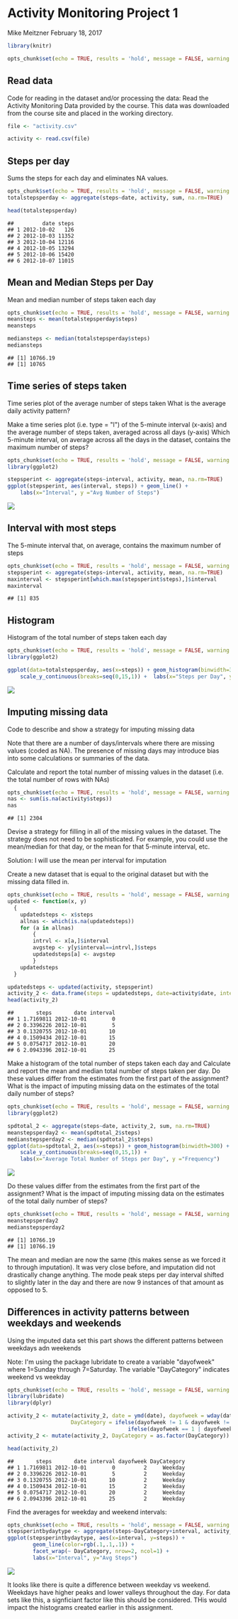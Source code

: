 Activity Monitoring Project 1
================
Mike Meitzner
February 18, 2017

``` r
library(knitr)

opts_chunk$set(echo = TRUE, results = 'hold', message = FALSE, warning = FALSE)
```

Read data
---------

Code for reading in the dataset and/or processing the data: Read the Activity Monitoring Data provided by the course. This data was downloaded from the course site and placed in the working directory.

``` r
file <- "activity.csv"

activity <- read.csv(file)
```

Steps per day
-------------

Sums the steps for each day and eliminates NA values.

``` r
opts_chunk$set(echo = TRUE, results = 'hold', message = FALSE, warning = FALSE)
totalstepsperday <- aggregate(steps~date, activity, sum, na.rm=TRUE)

head(totalstepsperday)
```

    ##         date steps
    ## 1 2012-10-02   126
    ## 2 2012-10-03 11352
    ## 3 2012-10-04 12116
    ## 4 2012-10-05 13294
    ## 5 2012-10-06 15420
    ## 6 2012-10-07 11015

Mean and Median Steps per Day
-----------------------------

Mean and median number of steps taken each day

``` r
opts_chunk$set(echo = TRUE, results = 'hold', message = FALSE, warning = FALSE)
meansteps <- mean(totalstepsperday$steps)
meansteps

mediansteps <- median(totalstepsperday$steps)
mediansteps
```

    ## [1] 10766.19
    ## [1] 10765

Time series of steps taken
--------------------------

Time series plot of the average number of steps taken What is the average daily activity pattern?

Make a time series plot (i.e. type = "l") of the 5-minute interval (x-axis) and the average number of steps taken, averaged across all days (y-axis) Which 5-minute interval, on average across all the days in the dataset, contains the maximum number of steps?

``` r
opts_chunk$set(echo = TRUE, results = 'hold', message = FALSE, warning = FALSE)
library(ggplot2)

stepsperint <- aggregate(steps~interval, activity, mean, na.rm=TRUE)
ggplot(stepsperint, aes(interval, steps)) + geom_line() + 
    labs(x="Interval", y ="Avg Number of Steps") 
```

![](PA1_template_files/figure-markdown_github/unnamed-chunk-5-1.png)

Interval with most steps
------------------------

The 5-minute interval that, on average, contains the maximum number of steps

``` r
opts_chunk$set(echo = TRUE, results = 'hold', message = FALSE, warning = FALSE)
stepsperint <- aggregate(steps~interval, activity, mean, na.rm=TRUE)
maxinterval <- stepsperint[which.max(stepsperint$steps),]$interval
maxinterval
```

    ## [1] 835

Histogram
---------

Histogram of the total number of steps taken each day

``` r
opts_chunk$set(echo = TRUE, results = 'hold', message = FALSE, warning = FALSE)
library(ggplot2)

ggplot(data=totalstepsperday, aes(x=steps)) + geom_histogram(binwidth=300) +
    scale_y_continuous(breaks=seq(0,15,1)) +  labs(x="Steps per Day", y ="Number of Days")
```

![](PA1_template_files/figure-markdown_github/unnamed-chunk-7-1.png)

Imputing missing data
---------------------

Code to describe and show a strategy for imputing missing data

Note that there are a number of days/intervals where there are missing values (coded as NA). The presence of missing days may introduce bias into some calculations or summaries of the data.

Calculate and report the total number of missing values in the dataset (i.e. the total number of rows with NAs)

``` r
opts_chunk$set(echo = TRUE, results = 'hold', message = FALSE, warning = FALSE)
nas <- sum(is.na(activity$steps))
nas
```

    ## [1] 2304

Devise a strategy for filling in all of the missing values in the dataset. The strategy does not need to be sophisticated. For example, you could use the mean/median for that day, or the mean for that 5-minute interval, etc.

Solution: I will use the mean per interval for imputation

Create a new dataset that is equal to the original dataset but with the missing data filled in.

``` r
opts_chunk$set(echo = TRUE, results = 'hold', message = FALSE, warning = FALSE)
updated <- function(x, y)
  {
    updatedsteps <- x$steps
    allnas <- which(is.na(updatedsteps))
    for (a in allnas)
        {
        intrvl <- x[a,]$interval
        avgstep <- y[y$interval==intrvl,]$steps  
        updatedsteps[a] <- avgstep
        }
    updatedsteps
  }

updatedsteps <- updated(activity, stepsperint)
activity_2 <- data.frame(steps = updatedsteps, date=activity$date, interval=activity$interval)
head(activity_2)
```

    ##       steps       date interval
    ## 1 1.7169811 2012-10-01        0
    ## 2 0.3396226 2012-10-01        5
    ## 3 0.1320755 2012-10-01       10
    ## 4 0.1509434 2012-10-01       15
    ## 5 0.0754717 2012-10-01       20
    ## 6 2.0943396 2012-10-01       25

Make a histogram of the total number of steps taken each day and Calculate and report the mean and median total number of steps taken per day. Do these values differ from the estimates from the first part of the assignment? What is the impact of imputing missing data on the estimates of the total daily number of steps?

``` r
opts_chunk$set(echo = TRUE, results = 'hold', message = FALSE, warning = FALSE)
library(ggplot2)

spdtotal_2 <- aggregate(steps~date, activity_2, sum, na.rm=TRUE)
meanstepsperday2 <- mean(spdtotal_2$steps)
medianstepsperday2 <- median(spdtotal_2$steps)
ggplot(data=spdtotal_2, aes(x=steps)) + geom_histogram(binwidth=300) + 
    scale_y_continuous(breaks=seq(0,15,1)) +
    labs(x="Average Total Number of Steps per Day", y ="Frequency")
```

![](PA1_template_files/figure-markdown_github/unnamed-chunk-10-1.png)

Do these values differ from the estimates from the first part of the assignment? What is the impact of imputing missing data on the estimates of the total daily number of steps?

``` r
opts_chunk$set(echo = TRUE, results = 'hold', message = FALSE, warning = FALSE)
meanstepsperday2
medianstepsperday2
```

    ## [1] 10766.19
    ## [1] 10766.19

The mean and median are now the same (this makes sense as we forced it to through imputation). It was very close before, and imputation did not drastically change anything. The mode peak steps per day interval shifted to slightly later in the day and there are now 9 instances of that amount as opposed to 5.

Differences in activity patterns between weekdays and weekends
--------------------------------------------------------------

Using the imputed data set this part shows the different patterns between weekdays adn weekends

Note: I'm using the package lubridate to create a variable "dayofweek" where 1=Sunday through 7=Saturday. The variable "DayCategory" indicates weekend vs weekday

``` r
opts_chunk$set(echo = TRUE, results = 'hold', message = FALSE, warning = FALSE)
library(lubridate)
library(dplyr)

activity_2 <- mutate(activity_2, date = ymd(date), dayofweek = wday(date), 
                    DayCategory = ifelse(dayofweek != 1 & dayofweek != 7,"Weekday", 
                                      ifelse(dayofweek == 1 | dayofweek == 7, "Weekend", NA)))
activity_2 <- mutate(activity_2, DayCategory = as.factor(DayCategory))

head(activity_2)
```

    ##       steps       date interval dayofweek DayCategory
    ## 1 1.7169811 2012-10-01        0         2     Weekday
    ## 2 0.3396226 2012-10-01        5         2     Weekday
    ## 3 0.1320755 2012-10-01       10         2     Weekday
    ## 4 0.1509434 2012-10-01       15         2     Weekday
    ## 5 0.0754717 2012-10-01       20         2     Weekday
    ## 6 2.0943396 2012-10-01       25         2     Weekday

Find the averages for weekday and weekend intervals:

``` r
opts_chunk$set(echo = TRUE, results = 'hold', message = FALSE, warning = FALSE)
stepsperintbydaytype <- aggregate(steps~DayCategory+interval, activity_2, mean, na.rm=TRUE)
ggplot(stepsperintbydaytype, aes(x=interval, y=steps)) + 
        geom_line(color=rgb(.1,.1,.1)) + 
        facet_wrap(~ DayCategory, nrow=2, ncol=1) +
        labs(x="Interval", y="Avg Steps") 
```

![](PA1_template_files/figure-markdown_github/unnamed-chunk-13-1.png)

It looks like there is quite a difference between weekday vs weekend. Weekdays have higher peaks and lower valleys throughout the day. For data sets like this, a signficiant factor like this should be considered. THis would impact the histograms created earlier in this assignment.
